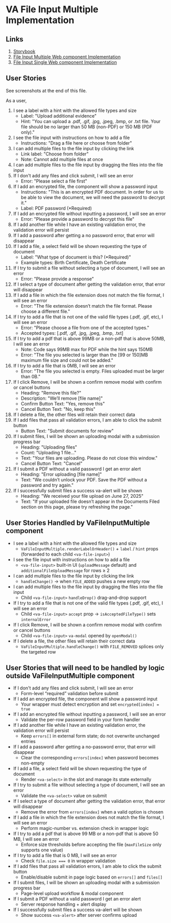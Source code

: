 # VA File Input Multiple Implementation

## Links
1. [Storybook](https://design.va.gov/storybook/?path=/docs/uswds-va-file-input-multiple--docs)
2. [File Input Multiple Web component Implementation](https://github.com/department-of-veterans-affairs/component-library/blob/main/packages/web-components/src/components/va-file-input-multiple/va-file-input-multiple.tsx)
3. [File Input Single Web component Implementation](https://github.com/department-of-veterans-affairs/component-library/blob/main/packages/web-components/src/components/va-file-input/va-file-input.tsx)

## User Stories
See screenshots at the end of this file.

As a user,

1. I see a label with a hint with the allowed file types and size
    - Label: "Upload additional evidence" 
    - Hint: "You can upload a .pdf, .gif, .jpg, .jpeg, .bmp, or .txt file. Your file should be no larger than 50 MB (non-PDF) or 150 MB (PDF only)."
1. I see the file input with instructions on how to add a file
    - Instructions: "Drag a file here or choose from folder"
1. I can add multiple files to the file input by clicking the link
    - Link label: "Choose from folder"
    - Note: Cannot add multiple files at once
1. I can add multiple files to the file input by dragging the files into the file input
1. If I don't add any files and click submit, I will see an error
    - Error: "Please select a file first"
1. If I add an encrypted file, the component will show a password input
    - Instructions: "This is an encrypted PDF document. In order for us to be able to view the document, we will need the password to decrypt it."
    - Label: PDF password (*Required)
1. If I add an encrypted file without inputting a password, I will see an error
    - Error: "Please provide a password to decrypt this file"
1. If I add another file while I have an existing validation error, the validation error will persist
1. If I add a password after getting a no password error, that error will disappear
1. If I add a file, a select field will be shown requesting the type of document
    - Label: "What type of document is this? (*Required)"
    - Example types: Birth Certificate, Death Certificate
1. If I try to submit a file without selecting a type of document, I will see an error
    - Error: "Please provide a response"   
1. If I select a type of document after getting the validation error, that error will disappear
1. If I add a file in which the file extension does not match the file format, I will see an error
    - Error: "The file extension doesn’t match the file format. Please choose a different file."
1. If I try to add a file that is not one of the valid file types (.pdf, .gif, etc), I will see an error
    - Error: "Please choose a file from one of the accepted types."
    - Accepted types: [.pdf, .gif, .jpg, .jpeg, .bmp, .txt]
1. If I try to add a pdf that is above 99MB or a non-pdf that is above 50MB, I will see an error
    - Note: Code says 99MB max for PDF while the hint says 150MB
    - Error: "The file you selected is larger than the [99 or 150]MB maximum file size and could not be added."
1. If I try to add a file that is 0MB, I will see an error
    - Error: "The file you selected is empty. Files uploaded must be larger than 0B."
1. If I click Remove, I will be shown a confirm remove modal with confirm or cancel buttons
    - Heading: "Remove this file?"
    - Description: "We’ll remove [file name]"
    - Confirm Button Text: "Yes, remove this"
    - Cancel Button Text: "No, keep this"
1. If I delete a file, the other files will retain their correct data 
1. If I add files that pass all validation errors, I am able to click the submit button
    - Button Text: "Submit documents for review" 
1. If I submit files, I will be shown an uploading modal with a submission progress bar
    - Heading: "Uploading files"
    - Count: "Uploading 1 file..."
    - Text: "Your files are uploading. Please do not close this window."
    - Cancel Button Text: "Cancel"
1. If I submit a PDF without a valid password I get an error alert
    - Heading: "Error uploading [file name]"
    - Text: "We couldn’t unlock your PDF. Save the PDF without a password and try again."
1. If I successfully submit files a success va-alert will be shown
    - Heading: "We received your file upload on June 27, 2025"
    - Text: "If your uploaded file doesn’t appear in the Documents Filed section on this page, please try refreshing the page."

## User Stories Handled by VaFileInputMultiple component
- I see a label with a hint with the allowed file types and size  
  - `VaFileInputMultiple.renderLabelOrHeader()` + `label` / `hint` props (forwarded to each child `<va-file-input>`)
- I see the file input with instructions on how to add a file  
  - `<va-file-input>` built-in UI (`uploadMessage` default) and `additionalFileUploadMessage` for rows ≥ 2
- I can add multiple files to the file input by clicking the link  
  - `handleChange()` → when `FILE_ADDED` pushes a new empty row
- I can add multiple files to the file input by dragging the files into the file input  
  - Child `<va-file-input>` `handleDrop()` drag-and-drop support
- If I try to add a file that is not one of the valid file types (.pdf, .gif, etc), I will see an error  
  - Child `<va-file-input>` `accept` prop → `isAcceptedFileType()` sets `internalError`
- If I click Remove, I will be shown a confirm remove modal with confirm or cancel buttons  
  - Child `<va-file-input>` `va-modal` opened by `openModal()`
- If I delete a file, the other files will retain their correct data  
  - `VaFileInputMultiple.handleChange()` with `FILE_REMOVED` splices only the targeted row

## User Stories that will need to be handled by logic outside VaFileInputMultiple component
- If I don't add any files and click submit, I will see an error  
  - Form-level “required” validation before submit
- If I add an encrypted file, the component will show a password input  
  - Your wrapper must detect encryption and set `encrypted[index] = true`
- If I add an encrypted file without inputting a password, I will see an error  
  - Validate the per-row password field in your form handler
- If I add another file while I have an existing validation error, the validation error will persist  
  - Keep `errors[]` in external form state; do not overwrite unchanged entries
- If I add a password after getting a no-password error, that error will disappear  
  - Clear the corresponding `errors[index]` when password becomes non-empty
- If I add a file, a select field will be shown requesting the type of document  
  - Render `<va-select>` in the slot and manage its state externally
- If I try to submit a file without selecting a type of document, I will see an error  
  - Validate the `<va-select>` value on submit
- If I select a type of document after getting the validation error, that error will disappear  
  - Remove the error from `errors[index]` when a valid option is chosen
- If I add a file in which the file extension does not match the file format, I will see an error  
  - Perform magic-number vs. extension check in wrapper logic
- If I try to add a pdf that is above 99 MB or a non-pdf that is above 50 MB, I will see an error  
  - Enforce size thresholds before accepting the file (`maxFileSize` only supports one value)
- If I try to add a file that is 0 MB, I will see an error  
  - Check `file.size === 0` in wrapper validation
- If I add files that pass all validation errors, I am able to click the submit button  
  - Enable/disable submit in page logic based on `errors[]` and `files[]`
- If I submit files, I will be shown an uploading modal with a submission progress bar  
  - Page-level upload workflow & modal component
- If I submit a PDF without a valid password I get an error alert  
  - Server response handling + alert display
- If I successfully submit files a success va-alert will be shown  
  - Show success `<va-alert>` after server confirms upload
